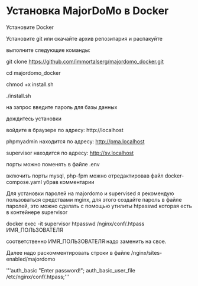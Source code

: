 # Установка MajorDoMo в Docker

Установите Docker 

Установите git или скачайте архив репозитария и распакуйте

выполните следующие команды:

git clone https://github.com/immortalserg/majordomo_docker.git

cd majordomo_docker

chmod +x install.sh

./install.sh

на запрос введите пароль для базы данных

дождитесь установки

войдите в браузере по адресу: http://localhost

phpmyadmin находится по адресу: http://pma.localhost

supervisor находится по адресу: http://sv.localhost

порты можно поменять в файле .env

включить порты mysql, php-fpm можно отредактировав файл docker-compose.yaml убрав комментарии

Для установки паролей на majordomo и supervised я рекомендую пользоваться средствами mginx, для этого создайте пароль в файле паролей, это можно сделать с помощью утилиты htpasswd которая есть в контейнере supervisor

docker exec -it supervisor htpasswd /nginx/conf/.htpass ИМЯ_ПОЛЬЗОВАТЕЛЯ

соответственно ИМЯ_ПОЛЬЗОВАТЕЛЯ надо заменить на свое.

Далее надо раскомментировать строки в файле /nginx/sites-enabled/majordomo

'''auth_basic "Enter password!";
auth_basic_user_file /etc/nginx/conf/.htpass;'''

